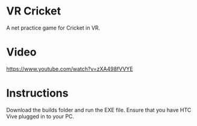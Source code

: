 # VR Cricket

A net practice game for Cricket in VR.

# Video

https://www.youtube.com/watch?v=zXA498fVVYE

# Instructions

Download the builds folder and run the EXE file. Ensure that you have HTC Vive plugged in to your PC.
